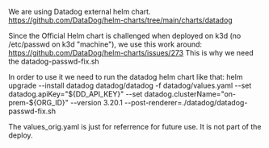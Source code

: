 
We are using Datadog external helm chart.
https://github.com/DataDog/helm-charts/tree/main/charts/datadog 


Since the Official Helm chart is challenged when deployed on k3d (no /etc/passwd on k3d "machine"), we use this work around:
https://github.com/DataDog/helm-charts/issues/273 
This is why we need the datadog-passwd-fix.sh

In order to use it we need to run the datadog helm chart like that:
helm upgrade --install datadog datadog/datadog  -f datadog/values.yaml --set datadog.apiKey="${DD_API_KEY}" --set datadog.clusterName="on-prem-${ORG_ID}" --version 3.20.1 --post-renderer=./datadog/datadog-passwd-fix.sh

The values_orig.yaml is just for referrence for future use. It is not part of the deploy. 






